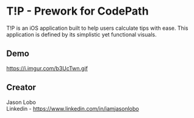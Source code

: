 # T!P - Prework for CodePath
T!P is an iOS application built to help users calculate tips with ease. This application is defined by its simplistic yet functional visuals.

## Demo
https://i.imgur.com/b3UcTwn.gif

## Creator
Jason Lobo <br> Linkedin - https://www.linkedin.com/in/iamjasonlobo



